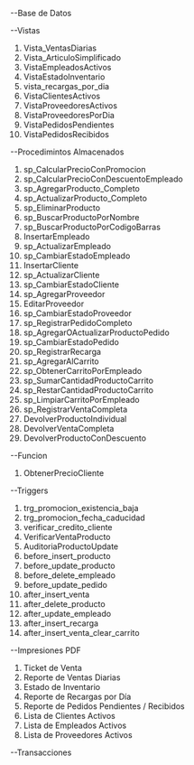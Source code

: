 --Base de Datos

--Vistas
1. Vista_VentasDiarias
2. Vista_ArticuloSimplificado
3. VistaEmpleadosActivos
4. VistaEstadoInventario
5. vista_recargas_por_dia
6. VistaClientesActivos
7. VistaProveedoresActivos
8. VistaProveedoresPorDia
9. VistaPedidosPendientes
10. VistaPedidosRecibidos

--Procedimintos Almacenados
1. sp_CalcularPrecioConPromocion
2. sp_CalcularPrecioConDescuentoEmpleado
3. sp_AgregarProducto_Completo
4. sp_ActualizarProducto_Completo
5. sp_EliminarProducto
6. sp_BuscarProductoPorNombre
7. sp_BuscarProductoPorCodigoBarras
8. InsertarEmpleado
9. sp_ActualizarEmpleado
10. sp_CambiarEstadoEmpleado
11. InsertarCliente
12. sp_ActualizarCliente
13. sp_CambiarEstadoCliente
14. sp_AgregarProveedor
15. EditarProveedor
16. sp_CambiarEstadoProveedor
17. sp_RegistrarPedidoCompleto
18. sp_AgregarOActualizarProductoPedido
19. sp_CambiarEstadoPedido
20. sp_RegistrarRecarga
21. sp_AgregarAlCarrito
22. sp_ObtenerCarritoPorEmpleado
23. sp_SumarCantidadProductoCarrito
24. sp_RestarCantidadProductoCarrito
25. sp_LimpiarCarritoPorEmpleado
26. sp_RegistrarVentaCompleta
27. DevolverProductoIndividual
28. DevolverVentaCompleta
29. DevolverProductoConDescuento

--Funcion 
1. ObtenerPrecioCliente

--Triggers
1. trg_promocion_existencia_baja
2. trg_promocion_fecha_caducidad
3. verificar_credito_cliente
4. VerificarVentaProducto
5. AuditoriaProductoUpdate
6. before_insert_producto
7. before_update_producto
8. before_delete_empleado
9. before_update_pedido
10. after_insert_venta
11. after_delete_producto
12. after_update_empleado
13. after_insert_recarga
14. after_insert_venta_clear_carrito

--Impresiones PDF
1. Ticket de Venta 
2. Reporte de Ventas Diarias
3. Estado de Inventario
4. Reporte de Recargas por Día
5. Reporte de Pedidos Pendientes / Recibidos
6. Lista de Clientes Activos
7. Lista de Empleados Activos
8. Lista de Proveedores Activos

--Transacciones
